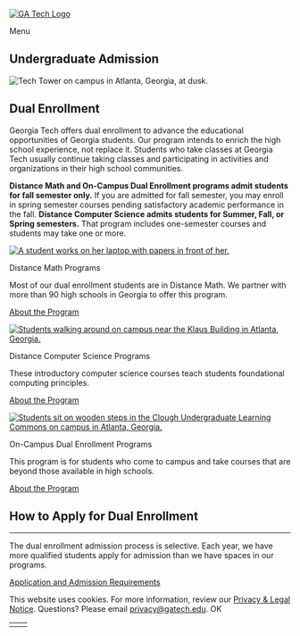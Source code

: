 [![GA Tech Logo](https://admission.gatech.edu/images/gt-logo-oneline-white.svg)](https://admission.gatech.edu/)

Menu

## Undergraduate Admission

![Tech Tower on campus in Atlanta, Georgia, at dusk.](https://admission.gatech.edu/images/banners/TechTower2.1000x300.jpg)

## Dual Enrollment

Georgia Tech offers dual enrollment to advance the educational opportunities of Georgia students. Our program intends to enrich the high school experience, not replace it. Students who take classes at Georgia Tech usually continue taking classes and participating in activities and organizations in their high school communities.

**Distance Math and On-Campus Dual Enrollment programs admit students for fall semester only.** If you are admitted for fall semester, you may enroll in spring semester courses pending satisfactory academic performance in the fall. **Distance Computer Science admits students for Summer, Fall, or Spring semesters.** That program includes one-semester courses and students may take one or more.

[![A student works on her laptop with papers in front of her.](https://admission.gatech.edu/images/blocks/p45.jpg)](https://admission.gatech.edu/dual-enrollment/distance-math)

Distance Math Programs

Most of our dual enrollment students are in Distance Math. We partner with more than 90 high schools in Georgia to offer this program.

[About the Program](https://admission.gatech.edu/dual-enrollment/distance-math)

[![Students walking around on campus near the Klaus Building in Atlanta, Georgia.](https://admission.gatech.edu/images/blocks/p57.jpg)](https://admission.gatech.edu/dual-enrollment/distance-computer-science)

Distance Computer Science Programs

These introductory computer science courses teach students foundational computing principles.

[About the Program](https://admission.gatech.edu/dual-enrollment/distance-computer-science)

[![Students sit on wooden steps in the Clough Undergraduate Learning Commons on campus in Atlanta, Georgia.](https://admission.gatech.edu/images/blocks/p32.jpg)](https://admission.gatech.edu/dual-enrollment/on-campus-dual-enrollment)

On-Campus Dual Enrollment Programs

This program is for students who come to campus and take courses that are beyond those available in high schools.

[About the Program](https://admission.gatech.edu/dual-enrollment/on-campus-dual-enrollment)

## How to Apply for Dual Enrollment

* * *

The dual enrollment admission process is selective. Each year, we have more qualified students apply for admission than we have spaces in our programs.

[Application and Admission Requirements](https://admission.gatech.edu/dual-enrollment/application-and-admission)

This website uses cookies. For more information, review our [Privacy & Legal Notice](https://www.gatech.edu/privacy). Questions? Please email [privacy@gatech.edu](mailto:privacy@gatech.edu).
OK

|     |     |
| --- | --- |
|  |  |